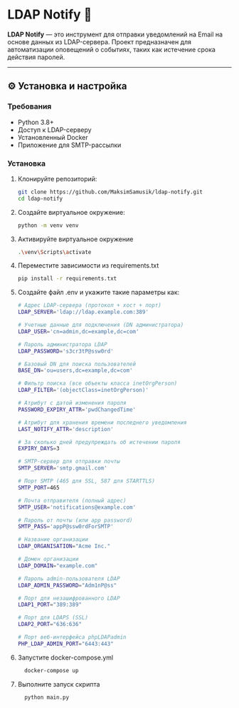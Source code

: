 # LDAP Notify 🔔

**LDAP Notify** — это инструмент для отправки уведомлений на Email на основе данных из LDAP-сервера. Проект предназначен для автоматизации оповещений о событиях, таких как истечение срока действия паролей.

---

## ⚙️ Установка и настройка

### Требования
- Python 3.8+
- Доступ к LDAP-серверу 
- Установленный Docker
- Приложение для SMTP-рассылки

### Установка
1. Клонируйте репозиторий:
   ```bash
   git clone https://github.com/MaksimSamusik/ldap-notify.git
   cd ldap-notify
2. Создайте виртуальное окружение:
    ```bash
    python -m venv venv
    ```
3. Активируйте виртуальное окружение
    ```bash
   .\venv\Scripts\activate
    ```
4. Переместите зависимости из requirements.txt
    ```bash
   pip install -r requirements.txt
    ```
5. Создайте файл .env и укажите такие параметры как:
    ```bash
    # Адрес LDAP-сервера (протокол + хост + порт)
    LDAP_SERVER='ldap://ldap.example.com:389'
    
    # Учетные данные для подключения (DN администратора)
    LDAP_USER='cn=admin,dc=example,dc=com'
    
    # Пароль администратора LDAP
    LDAP_PASSWORD='s3cr3tP@ssw0rd'
    
    # Базовый DN для поиска пользователей
    BASE_DN='ou=users,dc=example,dc=com'
    
    # Фильтр поиска (все объекты класса inetOrgPerson)
    LDAP_FILTER='(objectClass=inetOrgPerson)'
    
    # Атрибут с датой изменения пароля
    PASSWORD_EXPIRY_ATTR='pwdChangedTime'
    
    # Атрибут для хранения времени последнего уведомления
    LAST_NOTIFY_ATTR='description'
    
    # За сколько дней предупреждать об истечении пароля
    EXPIRY_DAYS=3
   
   # SMTP-сервер для отправки почты
    SMTP_SERVER='smtp.gmail.com'
    
    # Порт SMTP (465 для SSL, 587 для STARTTLS)
    SMTP_PORT=465
    
    # Почта отправителя (полный адрес)
    SMTP_USER='notifications@example.com'
    
    # Пароль от почты (или app password)
    SMTP_PASS='appP@ssw0rdForSMTP'
   
    # Название организации
    LDAP_ORGANISATION="Acme Inc."
    
    # Домен организации
    LDAP_DOMAIN="example.com"
    
    # Пароль admin-пользователя LDAP
    LDAP_ADMIN_PASSWORD="Adm1nP@ss"
    
    # Порт для незашифрованного LDAP
    LDAP1_PORT="389:389"
    
    # Порт для LDAPS (SSL)
    LDAP2_PORT="636:636"
    
    # Порт веб-интерфейса phpLDAPadmin
    PHP_LDAP_ADMIN_PORT="6443:443"

6. Запустите docker-compose.yml
    ```dockerfile
      docker-compose up
7. Выполните запуск скрипта
    ```bash
      python main.py
    ```
